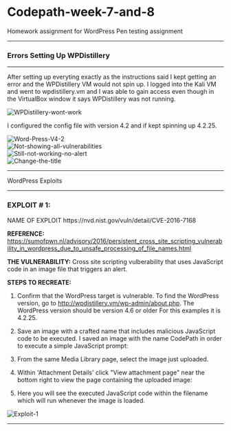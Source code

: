 # Codepath-week-7-and-8
Homework assignment for WordPress Pen testing assignment
<hr>
<b><h3>Errors Setting Up WPDistillery</h3></b>
<hr>

After setting up everyting exactly as the instructions said I kept getting an error and the WPDistillery VM would not spin up. I logged into the Kali VM and went to wpdistillery.vm and I was able to gain access even though in the VirtualBox window it says WPDistillery was not running.<br>

<img src="https://i.ibb.co/DCWbcWc/WPDistillery-wont-work.png" alt="WPDistillery-wont-work" border="0"><br>

I configured the config file with version 4.2 and if kept spinning up 4.2.25.<br>

<img src="https://i.ibb.co/FJjFDTk/Word-Press-V4-2.png" alt="Word-Press-V4-2" border="0"><br>
<img src="https://i.ibb.co/B4TnbfB/Not-showing-all-vulnerabilities.png" alt="Not-showing-all-vulnerabilities" border="0"><br>
<img src="https://i.ibb.co/2df3Ddq/Still-not-working-no-alert.png" alt="Still-not-working-no-alert" border="0"><br>
<img src="https://i.ibb.co/CsD2DR4/Change-the-title.png" alt="Change-the-title" border="0"><br>
<hr>
WordPress Exploits
<hr>
<b><h3>EXPLOIT # 1:</h3></b> NAME OF EXPLOIT
https://nvd.nist.gov/vuln/detail/CVE-2016-7168

<b>REFERENCE:</b> https://sumofpwn.nl/advisory/2016/persistent_cross_site_scripting_vulnerability_in_wordpress_due_to_unsafe_processing_of_file_names.html

<b>THE VULNERABILITY:</b>
Cross site scripting vulberability that uses JavaScript code in an image file that triggers an alert.

<b>STEPS TO RECREATE:</b>
1.  Confirm that the WordPress target is vulnerable. To find the WordPress version, go to http://wpdistillery.vm/wp-admin/about.php. The WordPress version should be version 4.6 or older For this examples it is 4.2.25.<br>
   
2.  Save an image with a crafted name that includes malicious JavaScript code to be executed. I saved an image with the name CodePath in order to execute a simple JavaScript prompt:<br>

3.  From the same Media Library page, select the image just uploaded.<br>

4.  Within 'Attachment Details' click "View attachment page" near the bottom right to view the page containing the uploaded image:<br>
   
6.  Here you will see the executed JavaScript code within the filename which will run whenever the image is loaded.<br>
<img src="https://i.ibb.co/BsDRyWD/Exploit-1.png" alt="Exploit-1" border="0">
<hr>
